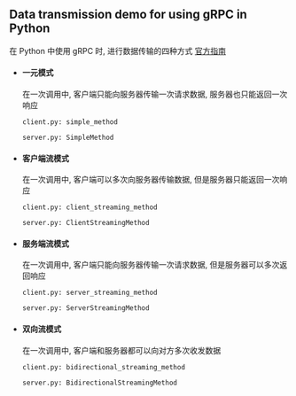 ## Data transmission demo for using gRPC in Python

在 Python 中使用 gRPC 时, 进行数据传输的四种方式 [官方指南](https://grpc.io/docs/guides/concepts/#unary-rpc)

- #### 一元模式

  在一次调用中, 客户端只能向服务器传输一次请求数据, 服务器也只能返回一次响应

  `client.py: simple_method`

  `server.py: SimpleMethod`

- #### 客户端流模式

  在一次调用中, 客户端可以多次向服务器传输数据, 但是服务器只能返回一次响应

  `client.py: client_streaming_method`

  `server.py: ClientStreamingMethod`

- #### 服务端流模式

  在一次调用中, 客户端只能向服务器传输一次请求数据, 但是服务器可以多次返回响应

  `client.py: server_streaming_method`

  `server.py: ServerStreamingMethod`

- #### 双向流模式

  在一次调用中, 客户端和服务器都可以向对方多次收发数据

  `client.py: bidirectional_streaming_method`

  `server.py: BidirectionalStreamingMethod`
